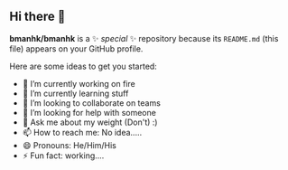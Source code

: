 ## Hi there 👋


**bmanhk/bmanhk** is a ✨ _special_ ✨ repository because its `README.md` (this file) appears on your GitHub profile.

Here are some ideas to get you started:

- 🔭 I’m currently working on fire
- 🌱 I’m currently learning stuff
- 👯 I’m looking to collaborate on teams
- 🤔 I’m looking for help with someone
- 💬 Ask me about my weight (Don't) :)
- 📫 How to reach me: No idea.....
- 😄 Pronouns: He/Him/His
- ⚡ Fun fact: working....

